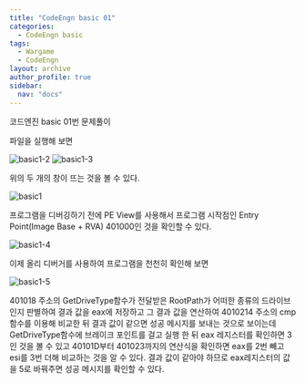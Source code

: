 ```yaml
---
title: "CodeEngn basic 01"
categories:
  - CodeEngn basic
tags:
  - Wargame
  - CodeEngn
layout: archive
author_profile: true
sidebar:
  nav: "docs"
---
```

코드엔진 basic 01번 문제풀이

파일을 실행해 보면

![basic1-2](https://user-images.githubusercontent.com/91646923/135457267-41467da4-9e35-4a91-96c3-c775b508ad0c.JPG)
![basic1-3](https://user-images.githubusercontent.com/91646923/135457275-ebae95e4-5c94-40b0-b57a-50de25b700cf.JPG)

위의 두 개의 창이 뜨는 것을 볼 수 있다.

![basic1](https://user-images.githubusercontent.com/91646923/135457288-416b6362-90c0-41f4-b6eb-0d97a1a8514f.JPG)

프로그램을 디버깅하기 전에 PE View를 사용해서 프로그램 시작점인 Entry Point(Image Base + RVA) 401000인 것을 확인할 수 있다.

![basic1-4](https://user-images.githubusercontent.com/91646923/135457292-d8883cc2-7faf-4f79-9cda-9b95e772cd04.JPG)

이제 올리 디버거를 사용하여 프로그램을 천천히 확인해 보면

![basic1-5](https://user-images.githubusercontent.com/91646923/135457297-2b0658db-c965-413d-ba62-48fb33f18428.JPG)

401018 주소의 GetDriveType함수가 전달받은 RootPath가 어떠한 종류의 드라이브인지 판별하여 결과 값을 eax에 저장하고 그 결과 값을 연산하여 4010214 주소의 cmp 함수를 이용해 비교한 뒤 결과 값이 같으면 성공 메시지를 보내는 것으로 보이는데 GetDriveType함수에 브레이크 포인트를 걸고 실행 한 뒤 eax 레지스터를 확인하면 3인 것을 볼 수 있고 40101D부터 401023까지의 연산식을 확인하면 eax를 2번 빼고 esi를 3번 더해 비교하는 것을 알 수 있다. 결과 값이 같아야 하므로 eax레지스터의 값을 5로 바꿔주면 성공 메시지를 확인할 수 있다.


